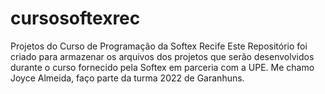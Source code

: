 # cursosoftexrec
Projetos do Curso de Programação da Softex Recife
Este Repositório foi criado para armazenar os arquivos dos projetos que serão desenvolvidos durante o curso fornecido pela Softex em parceria com a UPE.
Me chamo Joyce Almeida, faço parte da turma 2022 de Garanhuns.
